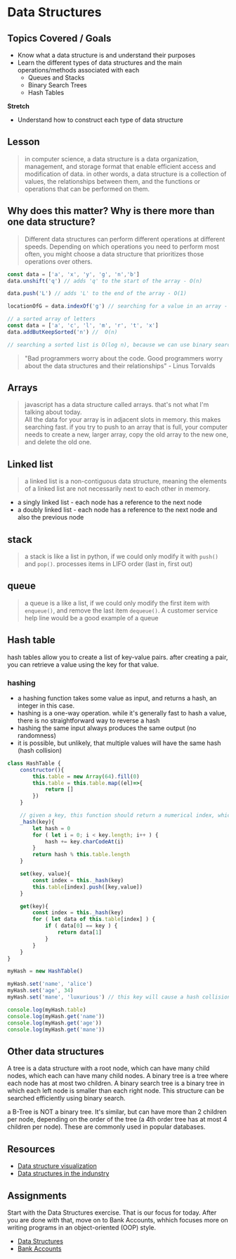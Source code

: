 # Data Structures


## Topics Covered / Goals
- Know what a data structure is and understand their purposes
- Learn the different types of data structures and the main operations/methods associated with each
    - Queues and Stacks
    - Binary Search Trees
    - Hash Tables

**Stretch**
- Understand how to construct each type of data structure

## Lesson


> in computer science, a data structure is a data organization, management, and storage format that enable efficient access and modification of data. in other words, a data structure is a collection of values, the relationships between them, and the functions or operations that can be performed on them. 

## Why does this matter? Why is there more than one data structure?

> Different data structures can perform different operations at different speeds. Depending on which operations you need to perform most often, you might choose a data structure that prioritizes those operations over others. 

```javascript
const data = ['a', 'x', 'y', 'g', 'n','b']
data.unshift('q') // adds 'q' to the start of the array - O(n)

data.push('L') // adds 'L' to the end of the array - O(1)

locationOfG = data.indexOf('g') // searching for a value in an array - O(n)
```

```javascript
// a sorted array of letters
const data = ['a', 'c', 'l', 'm', 'r', 't', 'x']
data.addButKeepSorted('n') //  O(n)

// searching a sorted list is O(log n), because we can use binary search

```


> "Bad programmers worry about the code. Good programmers worry about the data structures and their relationships" - Linus Torvalds


## Arrays
> javascript has a data structure called arrays. that's not what I'm talking about today.  
> All the data for your array is in adjacent slots in memory. this makes searching fast. if you try to push to an array that is full, your computer needs to create a new, larger array, copy the old array to the new one, and delete the old one. 

## Linked list
> a linked list is a non-contiguous data structure, meaning the elements of a linked list are not necessarily next to each other in memory.
- a singly linked list - each node has a reference to the next node
- a doubly linked list - each node has a reference to the next node and also the previous node

## stack
> a stack is like a list in python, if we could only modify it with `push()` and `pop()`. 
processes items in LIFO order (last in, first out)


## queue
> a queue is a like a list, if we could only modify the first item with `enqueue()`, and remove the last item `dequeue()`. 
A customer service help line would be a good example of a queue


## Hash table
hash tables allow you to create a list of key-value pairs. after creating a pair, you can retrieve a value using the key for that value.

### hashing
- a hashing function takes some value as input, and returns a hash, an integer in this case. 
- hashing is a one-way operation. while it's generally fast to hash a value, there is no straightforward way to reverse a hash
- hashing the same input always produces the same output (no randomness)
- it is possible, but unlikely, that multiple values will have the same hash (hash collision) 

```javascript
class HashTable {
    constructor(){
        this.table = new Array(64).fill(0)
        this.table = this.table.map((el)=>{
            return []
        })
    }

    // given a key, this function should return a numerical index, which we can use to access the table above
    _hash(key){
        let hash = 0
        for ( let i = 0; i < key.length; i++ ) {
            hash += key.charCodeAt(i)
        }
        return hash % this.table.length
    }

    set(key, value){
        const index = this._hash(key)
        this.table[index].push([key,value])
    }

    get(key){
        const index = this._hash(key)
        for ( let data of this.table[index] ) {
            if ( data[0] == key ) {
                return data[1]
            }
        }
    }
}

myHash = new HashTable()

myHash.set('name', 'alice')
myHash.set('age', 34)
myHash.set('mane', 'luxurious') // this key will cause a hash collision with 'name', because they are anagrams

console.log(myHash.table)
console.log(myHash.get('name'))
console.log(myHash.get('age'))
console.log(myHash.get('mane'))
```

## Other data structures
A tree is a data structure with a root node, which can have many child nodes, which each can have many child nodes.
A binary tree is a tree where each node has at most two children. 
A binary search tree is a binary tree in which each left node is smaller than each right node. This structure can be searched efficiently using binary search. 

a B-Tree is NOT a binary tree. It's similar, but can have more than 2 children per node, depending on the order of the tree (a 4th order tree has at most 4 children per node). These are commonly used in popular databases. 


## Resources
- [Data structure visualization](https://cmps-people.ok.ubc.ca/ylucet/DS/Algorithms.html)
- [Data structures in the indunstry](https://blog.pragmaticengineer.com/data-structures-and-algorithms-i-actually-used-day-to-day/amp/)

## Assignments
Start with the Data Structures exercise. That is our focus for today. After you are done with that, move on to Bank Accounts, whhich focuses more on writing programs in an object-oriented (OOP) style. 
- [Data Structures](https://github.com/sierraplatoon/algo-data-structures)
- [Bank Accounts](https://github.com/sierraplatoon/oop-bank-accounts)



